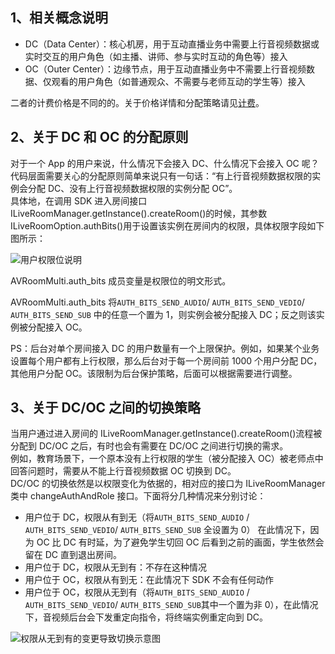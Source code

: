 ## 1、相关概念说明
- DC（Data Center）：核心机房，用于互动直播业务中需要上行音视频数据或实时交互的用户角色（如主播、讲师、参与实时互动的角色等）接入
- OC（Outer Center）：边缘节点，用于互动直播业务中不需要上行音视频数据、仅观看的用户角色（如普通观众、不需要与老师互动的学生等）接入

二者的计费价格是不同的的。关于价格详情和分配策略请见[计费](https://cloud.tencent.com/doc/product/268/5128#2..E5.9F.BA.E7.A1.80.E7.BD.91.E7.BB.9C.E8.B4.B9.E7.94.A8.E8.AE.A1.E7.AE.97.E5.85.AC.E5.BC.8F)。

## 2、关于 DC 和 OC 的分配原则
对于一个 App 的用户来说，什么情况下会接入 DC、什么情况下会接入 OC 呢？<br/>
代码层面需要关心的分配原则简单来说只有一句话：“有上行音视频数据权限的实例会分配 DC、没有上行音视频数据权限的实例分配 OC”。<br/>
具体地，在调用 SDK 进入房间接口 ILiveRoomManager.getInstance().createRoom()的时候，其参数 ILiveRoomOption.authBits()用于设置该实例在房间内的权限，具体权限字段如下图所示：

![用户权限位说明](https://mccdn.qcloud.com/img56cdd6a958dff.png)

AVRoomMulti.auth_bits 成员变量是权限位的明文形式。

AVRoomMulti.auth_bits 将`AUTH_BITS_SEND_AUDIO`/ `AUTH_BITS_SEND_VEDIO`/ `AUTH_BITS_SEND_SUB` 中的任意一个置为 1，则实例会被分配接入 DC；反之则该实例被分配接入 OC。

PS：后台对单个房间接入 DC 的用户数量有一个上限保护。例如，如果某个业务设置每个用户都有上行权限，那么后台对于每一个房间前 1000 个用户分配 DC，其他用户分配 OC。该限制为后台保护策略，后面可以根据需要进行调整。

## 3、关于 DC/OC 之间的切换策略
当用户通过进入房间的 ILiveRoomManager.getInstance().createRoom()流程被分配到 DC/OC 之后，有时也会有需要在 DC/OC 之间进行切换的需求。<br/>
例如，教育场景下，一个原本没有上行权限的学生（被分配接入 OC）被老师点中回答问题时，需要从不能上行音视频数据 OC 切换到 DC。<br/>
DC/OC 的切换依然是以权限变化为依据的，相对应的接口为 ILiveRoomManager 类中 changeAuthAndRole 接口。下面将分几种情况来分别讨论：<br/>

- 用户位于 DC，权限从有到无（将`AUTH_BITS_SEND_AUDIO` / `AUTH_BITS_SEND_VEDIO`/ `AUTH_BITS_SEND_SUB` 全设置为 0）
在此情况下，因为 OC 比 DC 有时延，为了避免学生切回 OC 后看到之前的画面，学生依然会留在 DC 直到退出房间。<br/>
- 用户位于 DC，权限从无到有：不存在这种情况
- 用户位于 OC，权限从有到无：在此情况下 SDK 不会有任何动作
- 用户位于 OC，权限从无到有（将`AUTH_BITS_SEND_AUDIO` / `AUTH_BITS_SEND_VEDIO`/ `AUTH_BITS_SEND_SUB`其中一个置为非 0），在此情况下，音视频后台会下发重定向指令，将终端实例重定向到 DC。

![权限从无到有的变更导致切换示意图](https://mccdn.qcloud.com/img56cdd789c7ee8.png)
